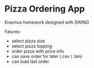 # Pizza Ordering App
Erasmus homework designed with SWING

Fatures:
- select pizza size
- select pizza topping
- order pizza with price info
- can save order for later (.csv / .bin)
- can load last order
